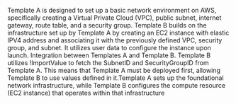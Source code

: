 Template A is designed to set up a basic network environment on AWS, specifically creating a Virtual Private Cloud (VPC), public subnet, internet gateway, route table, and a security group.
Template B builds on the infrastructure set up by Template A by creating an EC2 instance with elastic IPV4 address and associating it with the previously defined VPC, security group, and subnet. It utilizes user data to configure the instance upon launch.
Integration between Templates A and Template B. Template B utilizes !ImportValue to fetch the SubnetID and SecurityGroupID from Template A. This means that Template A must be deployed first, allowing Template B to use values defined in it.Template A sets up the foundational network infrastructure, while Template B configures the compute resource (EC2 instance) that operates within that infrastructure
